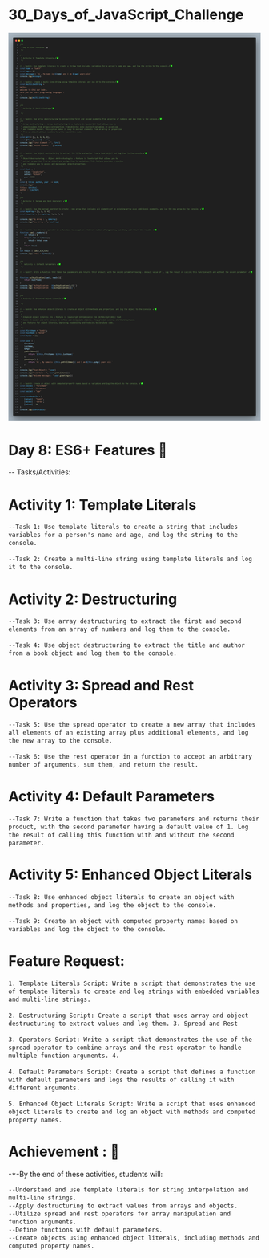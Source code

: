 # 30_Days_of_JavaScript_Challenge

![alt text](code.png)

# Day 8: ES6+ Features 👀

-- Tasks/Activities:

# Activity 1: Template Literals

    --Task 1: Use template literals to create a string that includes variables for a person's name and age, and log the string to the console.

    --Task 2: Create a multi-line string using template literals and log it to the console.

# Activity 2: Destructuring

    --Task 3: Use array destructuring to extract the first and second elements from an array of numbers and log them to the console.

    --Task 4: Use object destructuring to extract the title and author from a book object and log them to the console.

# Activity 3: Spread and Rest Operators

    --Task 5: Use the spread operator to create a new array that includes all elements of an existing array plus additional elements, and log the new array to the console.

    --Task 6: Use the rest operator in a function to accept an arbitrary number of arguments, sum them, and return the result.

# Activity 4: Default Parameters

    --Task 7: Write a function that takes two parameters and returns their product, with the second parameter having a default value of 1. Log the result of calling this function with and without the second parameter.

# Activity 5: Enhanced Object Literals

    --Task 8: Use enhanced object literals to create an object with methods and properties, and log the object to the console.

    --Task 9: Create an object with computed property names based on variables and log the object to the console.

# Feature Request:

    1. Template Literals Script: Write a script that demonstrates the use of template literals to create and log strings with embedded variables and multi-line strings.

    2. Destructuring Script: Create a script that uses array and object destructuring to extract values and log them. 3. Spread and Rest

    3. Operators Script: Write a script that demonstrates the use of the spread operator to combine arrays and the rest operator to handle multiple function arguments. 4.

    4. Default Parameters Script: Create a script that defines a function with default parameters and logs the results of calling it with different arguments.

    5. Enhanced Object Literals Script: Write a script that uses enhanced object literals to create and log an object with methods and computed property names.

# Achievement : 🥇

-*-By the end of these activities, students will:

    --Understand and use template literals for string interpolation and multi-line strings.
    --Apply destructuring to extract values from arrays and objects.
    --Utilize spread and rest operators for array manipulation and function arguments.
    --Define functions with default parameters.
    --Create objects using enhanced object literals, including methods and computed property names.